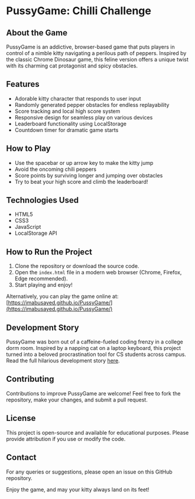# PussyGame: Chilli Challenge

## About the Game

PussyGame is an addictive, browser-based game that puts players in control of a nimble kitty navigating a perilous path of peppers. Inspired by the classic Chrome Dinosaur game, this feline version offers a unique twist with its charming cat protagonist and spicy obstacles.

## Features

- Adorable kitty character that responds to user input
- Randomly generated pepper obstacles for endless replayability
- Score tracking and local high score system
- Responsive design for seamless play on various devices
- Leaderboard functionality using LocalStorage
- Countdown timer for dramatic game starts

## How to Play

- Use the spacebar or up arrow key to make the kitty jump
- Avoid the oncoming chili peppers
- Score points by surviving longer and jumping over obstacles
- Try to beat your high score and climb the leaderboard!

## Technologies Used

- HTML5
- CSS3
- JavaScript
- LocalStorage API

## How to Run the Project

1. Clone the repository or download the source code.
2. Open the `index.html` file in a modern web browser (Chrome, Firefox, Edge recommended).
3. Start playing and enjoy!

Alternatively, you can play the game online at: [https://imabusayed.github.io/PussyGame/](https://imabusayed.github.io/PussyGame/)

## Development Story

PussyGame was born out of a caffeine-fueled coding frenzy in a college dorm room. Inspired by a napping cat on a laptop keyboard, this project turned into a beloved procrastination tool for CS students across campus. Read the full hilarious development story [here](https://www.linkedin.com/in/imabusayed/).

## Contributing

Contributions to improve PussyGame are welcome! Feel free to fork the repository, make your changes, and submit a pull request.

## License

This project is open-source and available for educational purposes. Please provide attribution if you use or modify the code.

## Contact

For any queries or suggestions, please open an issue on this GitHub repository.

Enjoy the game, and may your kitty always land on its feet!
